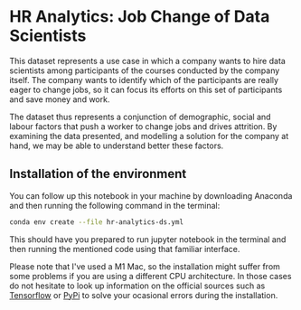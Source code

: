 # HR Analytics: Job Change of Data Scientists

This dataset represents a use case in which a company wants to hire data scientists among participants of the courses conducted by the company itself. The company wants to identify which of the participants are really eager to change jobs, so it can focus its efforts on this set of participants and save money and work.

The dataset thus represents a conjunction of demographic, social and labour factors that push a worker to change jobs and drives attrition. By examining the data presented, and modelling a solution for the company at hand, we may be able to understand better these factors.

## Installation of the environment

You can follow up this notebook in your machine by downloading Anaconda and then running the following command in the terminal:

```bash
conda env create --file hr-analytics-ds.yml
```

This should have you prepared to run jupyter notebook in the terminal and then running the mentioned code using that familiar interface. 

Please note that I've used a M1 Mac, so the installation might suffer from some problems if you are using a different CPU architecture. In those cases do not hesitate to look up information on the official sources such as [Tensorflow](www.tensorflow.org) or [PyPi](www.pypi.org) to solve your ocasional errors during the installation.